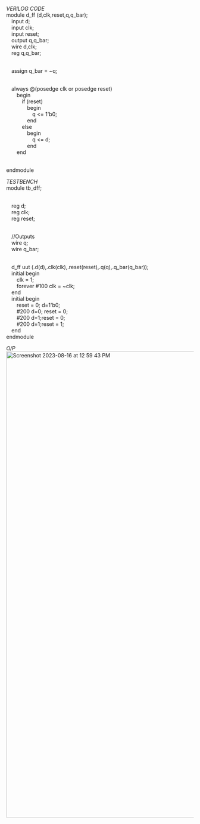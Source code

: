 *VERILOG CODE*
<br>module d_ff (d,clk,reset,q,q_bar);
<br>&emsp;input d;
<br>&emsp;input clk;
<br>&emsp;input reset;
<br>&emsp;output q,q_bar;
<br>&emsp;wire d,clk;
<br>&emsp;reg q,q_bar;

<br>&emsp;assign q_bar = ~q;

<br>&emsp;always @(posedge clk or posedge reset) 
<br>&emsp;&emsp;begin
<br>&emsp;&emsp;&emsp;if (reset) 
<br>&emsp;&emsp;&emsp;&emsp;begin
<br>&emsp;&emsp;&emsp;&emsp;&emsp;q <= 1'b0;
<br>&emsp;&emsp;&emsp;&emsp;end 
<br> &emsp;&emsp;&emsp;else
<br>&emsp;&emsp;&emsp;&emsp;begin
<br>&emsp;&emsp;&emsp;&emsp;&emsp;q <= d;
<br>&emsp;&emsp;&emsp;&emsp;end
<br>&emsp;&emsp;end
  
<br>endmodule

*TESTBENCH*
<br>module tb_dff;

<br>&emsp;reg d;
<br>&emsp;reg clk;
<br>&emsp;reg reset;
  
<br>&emsp;//Outputs
<br>&emsp;wire q;
<br>&emsp;wire q_bar;
  
<br>&emsp;d_ff uut (.d(d),.clk(clk),.reset(reset),.q(q),.q_bar(q_bar));
<br>&emsp;initial begin
<br>&emsp;&emsp;clk = 1;
<br>&emsp;&emsp;forever #100 clk = ~clk;
<br>&emsp;end
<br>&emsp;initial begin
<br>&emsp;&emsp;reset = 0; d=1'b0;
<br>&emsp;&emsp;#200 d=0; reset = 0;
<br>&emsp;&emsp;#200 d=1;reset = 0;
<br>&emsp;&emsp;#200 d=1;reset = 1;
<br>&emsp;end
<br>endmodule

*O/P*
<img width="1250" alt="Screenshot 2023-08-16 at 12 59 43 PM" src="https://github.com/AnnaTheSloth284/S4_KTU_Digital_Lab/assets/112563080/eaab3d94-7e41-47d9-a93a-60a6cbc96d6b">
